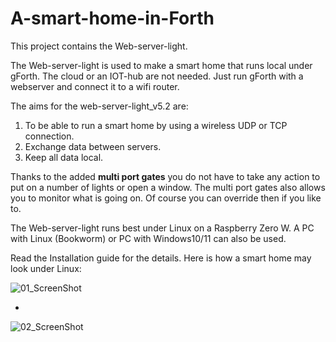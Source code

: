 # A-smart-home-in-Forth

This project contains the Web-server-light.

The Web-server-light is used to make a smart home that runs local under gForth.
The cloud or an IOT-hub are not needed.
Just run gForth with a webserver and connect it to a wifi router.

The aims for the web-server-light_v5.2 are:
1. To be able to run a smart home by using a wireless UDP or TCP connection.
2. Exchange data between servers.
3. Keep all data local.

Thanks to the added **multi port gates** you do not have to take any action to put on a number of lights or open a window. 
The multi port gates also allows you to monitor what is going on.
Of course you can override then if you like to.

The Web-server-light runs best under Linux on a Raspberry Zero W.
A PC with Linux (Bookworm) or PC with Windows10/11 can also be used.

Read the Installation guide for the details.
Here is how a smart home may look under Linux:

![01_ScreenShot](https://github.com/Jos-Ven/A-smart-home-in-Forth/assets/47664564/6e1347e7-d738-40e5-bccf-d34910833473)

-
![02_ScreenShot](https://github.com/Jos-Ven/A-smart-home-in-Forth/assets/47664564/094546f4-3e19-447e-9fbc-f9676bee5250)

